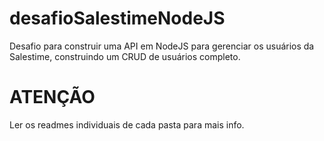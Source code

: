 # desafioSalestimeNodeJS
Desafio para construir uma API em NodeJS para gerenciar os usuários da Salestime, construindo um CRUD de usuários completo.

# ATENÇÃO

Ler os readmes individuais de cada pasta para mais info.
